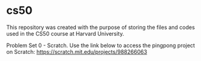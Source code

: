 # cs50
 This repository was created with the purpose of storing the files and codes used in the CS50 course at Harvard University.

 Problem Set 0 - Scratch. Use the link below to access the pingpong project on Scratch: https://scratch.mit.edu/projects/988266063
